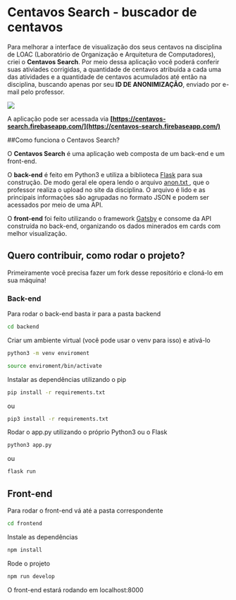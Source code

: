 # Centavos Search -  buscador de centavos 

Para melhorar a interface de visualização dos seus centavos na disciplina de LOAC (Laboratório de Organização e Arquitetura de Computadores), criei o **Centavos Search**. Por meio dessa aplicação você poderá conferir suas ativiades corrigidas, a quantidade de centavos atribuída a cada uma das atividades e a quantidade de centavos acumulados até então na disciplina, buscando apenas por seu **ID DE ANONIMIZAÇÃO**, enviado por e-mail pelo professor.

<img align="center" src="https://images.vexels.com/media/users/3/145757/isolated/lists/73090e43d4f8b3a6f9b3f05852adfed4-lupa-de-dinheiro.png"/>

A aplicação pode ser acessada via **[https://centavos-search.firebaseapp.com/](https://centavos-search.firebaseapp.com/)**

##Como funciona o Centavos Search?

O **Centavos Search** é uma aplicação web composta de um back-end e um front-end.

O **back-end** é feito em Python3 e utiliza a biblioteca [Flask](https://flask.palletsprojects.com/en/2.0.x/) para sua construção. De modo geral ele opera lendo o arquivo [anon.txt ](http://lad.ufcg.edu.br/loac/uploads/OAC/anon.txt), que o professor realiza o upload no site da disciplina. O arquivo é lido e as principais informações são agrupadas no formato JSON e podem ser acessados por meio de uma API.

O **front-end** foi feito utilizando o framework [Gatsby](gatsbyjs.com/) e consome da API construída no back-end, organizando os dados minerados em cards com melhor visualização. 

## Quero contribuir, como rodar o projeto?

Primeiramente você precisa fazer um fork desse repositório e cloná-lo em sua máquina!

### Back-end 
Para rodar o back-end  basta ir para a pasta backend 
```bash
cd backend
```
Criar um ambiente virtual (você pode usar o venv para isso) e ativá-lo
```bash
python3 -m venv enviroment
```
```bash
source enviroment/bin/activate
```
Instalar as dependências utilizando o pip
```bash
pip install -r requirements.txt
```
ou
```bash
pip3 install -r requirements.txt
```
Rodar o app.py utilizando o próprio Python3 ou o Flask
```bash
python3 app.py
```
ou
```bash
flask run
```

## Front-end
Para rodar o front-end vá até a pasta correspondente
```bash
cd frontend
```
Instale as dependências 
```bash
npm install
```
Rode o projeto
```bash
npm run develop
```
O front-end estará rodando em localhost:8000
